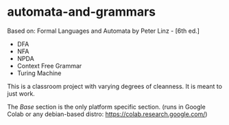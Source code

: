 # automata-and-grammars

Based on: Formal Languages and Automata by Peter Linz - [6th ed.]

* DFA
* NFA
* NPDA
* Context Free Grammar
* Turing Machine

This is a classroom project with varying degrees of cleanness.
It is meant to just work.

The *Base* section is the only platform specific section.
(runs in Google Colab or any debian-based distro: https://colab.research.google.com/)